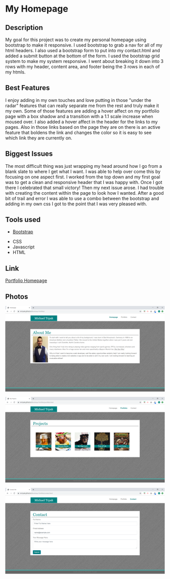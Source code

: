 # My Homepage

## Description

My goal for this project was to create my personal homepage using bootstrap to make it responsive. I used bootstrap to grab a nav for all of my html headers. I also used a bootstrap form to put into my contact.html and added a submit button at the bottom of the form. I used the bootstrap grid system to make my system responsive. I went about breaking it down into 3 rows with my header, content area, and footer being the 3 rows in each of my htmls.

## Best Features

I enjoy adding in my own touches and love putting in those "under the radar" features that can really separate me from the rest and truly make it my own. Some of those features are adding a hover affect on my portfolio page with a box shadow and a transition with a 1.1 scale increase when moused over. I also added a hover affect in the header for the links to my pages. Also in those links based on the page they are on there is an active feature that boldens the link and changes the color so it is easy to see which link they are currently on.

## Biggest Issues

The most difficult thing was just wrapping my head around how I go from a blank slate to where I get what I want. I was able to help over come this by focusing on one aspect first. I worked from the top down and my first goal was to get a clean and responsive header that I was happy with. Once I got there I celebrated that small victory! Then my next issue arose. I had trouble with creating the content within the page to look how I wanted. After a good bit of trail and error I was able to use a combo between the bootstrap and adding in my own css I got to the point that I was very pleased with.

## Tools used

* [Bootstrap](https://getbootstrap.com/)
- CSS
- Javascript
- HTML

## Link

[Portfolio Homepage](https://mrtrpak.github.io/Bootstrap-Portfolio/)

## Photos

![Website Photo](/photos/index.png)

![Website Photo](/photos/portfolio.png)

![Website Photo](/photos/contact.png)
